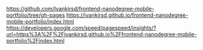 https://github.com/Ivankirsd/frontend-nanodegree-mobile-portfolio/tree/gh-pages
https://ivankirsd.github.io/frontend-nanodegree-mobile-portfolio/index.html
https://developers.google.com/speed/pagespeed/insights/?url=https%3A%2F%2Fivankirsd.github.io%2Ffrontend-nanodegree-mobile-portfolio%2Findex.html
